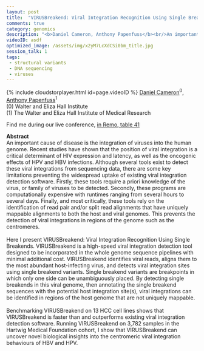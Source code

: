 ```yaml
---
layout: post
title:  "VIRUSBreakend: Viral Integration Recognition Using Single Breakends"
comments: true
category: genomics
description: "<b>Daniel Cameron, Anthony Papenfuss</b><br/>An important cause of disease is the integration o..."
videoID: asdf
optimized_image: /assets/img/x2yM7LcXdCSi0bm_title.jpg
session_talk: 1
tags:
 - structural variants
 - DNA sequencing
 - viruses
---
```

{% include cloudstorplayer.html id=page.videoID %}
<u>Daniel Cameron</u><sup>0</sup>, [Anthony Papenfuss](http://bioinf.wehi.edu.au/contacts/details_papenfuss.html)<sup>1</sup><br/>
\(0\) Walter and Eliza Hall Institute<br/>
\(1\) The Walter and Eliza Hall Institute of Medical Research

Find me during our live conference, [in Remo, table 41](https://remo.co)

<b>Abstract</b><br/>
An important cause of disease is the integration of viruses into the human genome. Recent studies have shown that the position of viral integration is a critical determinant of HIV expression and latency, as well as the oncogenic effects of HPV and HBV infections. Although several tools exist to detect these viral integrations from sequencing data, there are some key limitations preventing the widespread uptake of existing viral integration detection software. Firstly, these tools require a priori knowledge of the virus, or family of viruses to be detected. Secondly, these programs are computationally expensive with runtimes ranging from several hours to several days. Finally, and most critically, these tools rely on the identification of read pair and/or split read alignments that have uniquely mappable alignments to both the host and viral genomes. This prevents the detection of viral integrations in regions of the genome such as the centromeres.<br/><br/>Here I present VIRUSBreakend: Viral Integration Recognition Using Single Breakends. VIRUSBreakend is a high-speed viral integration detection tool designed to be incorporated in the whole genome sequence pipelines with minimal additional cost. VIRUSBreakend identifies viral reads, aligns them to the most abundant host-infecting virus, and detects viral integration sites using single breakend variants. Single breakend variants are breakpoints in which only one side can be unambiguously placed. By detecting single breakends in this viral genome, then annotating the single breakend sequences with the potential host integration site\(s\), viral integrations can be identified in regions of the host genome that are not uniquely mappable.<br/><br/>Benchmarking VIRUSBreakend on 13 HCC cell lines shows that VIRUSBreakend is faster than and outperforms existing viral integration detection software. Running VIRUSBreakend on 3,782 samples in the Hartwig Medical Foundation cohort, I show that VIRUSBreakend can uncover novel biological insights into the centromeric viral integration behaviours of HBV and HPV.<br/>
